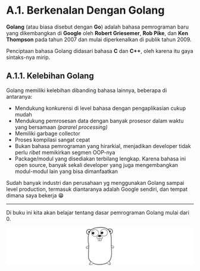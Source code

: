 # A.1. Berkenalan Dengan Golang

**Golang** (atau biasa disebut dengan **Go**) adalah bahasa pemrograman baru yang dikembangkan di **Google** oleh **Robert Griesemer**, **Rob Pike**, dan **Ken Thompson** pada tahun 2007 dan mulai diperkenalkan di publik tahun 2009.

Penciptaan bahasa Golang didasari bahasa **C** dan **C++**, oleh karena itu gaya sintaks-nya mirip.

## A.1.1. Kelebihan Golang

Golang memiliki kelebihan dibanding bahasa lainnya, beberapa di antaranya:

* Mendukung konkurensi di level bahasa dengan pengaplikasian cukup mudah
* Mendukung pemrosesan data dengan banyak prosesor dalam waktu yang bersamaan *(pararel processing)*
* Memiliki garbage collector
* Proses kompilasi sangat cepat
* Bukan bahasa pemrograman yang hirarkial, menjadikan developer tidak perlu *ribet* memikirkan segmen OOP-nya
* Package/modul yang disediakan terbilang lengkap. Karena bahasa ini open source, banyak sekali developer yang juga mengembangkan modul-modul lain yang bisa dimanfaatkan

Sudah banyak industri dan perusahaan yg menggunakan Golang sampai level production, termasuk diantaranya adalah Google sendiri, dan tempat dimana saya bekerja 😁

---

Di buku ini kita akan belajar tentang dasar pemrograman Golang mulai dari 0.

![Logo Golang, "The Go Gopher"](images/A.1_1_logo.png)
